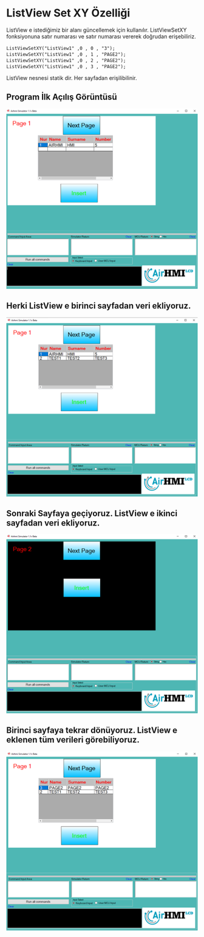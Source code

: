 # ListView Set XY Özelliği


ListView e istediğimiz bir alanı güncellemek için kullanılır. ListViewSetXY fonksiyonuna satır numarası ve satır numarası vererek doğrudan erişebiliriz. 

```
ListViewSetXY("ListView1" ,0 , 0 , "3");
ListViewSetXY("ListView1" ,0 , 1 , "PAGE2");
ListViewSetXY("ListView1" ,0 , 2 , "PAGE2");
ListViewSetXY("ListView1" ,0 , 3 , "PAGE2");
```

ListView nesnesi statik dir. Her sayfadan erişilibilinir. 

## Program İlk Açılış Görüntüsü
![Açıklama Metni](1.png)
## Herki ListView e birinci sayfadan veri ekliyoruz.
![Açıklama Metni](2.png)
## Sonraki Sayfaya geçiyoruz. ListView e ikinci sayfadan veri ekliyoruz. 
![Açıklama Metni](3.png)
## Birinci sayfaya tekrar dönüyoruz. ListView e eklenen tüm verileri görebiliyoruz. 
![Açıklama Metni](4.png)

